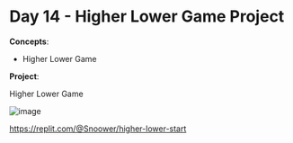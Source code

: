 # Day 14 - Higher Lower Game Project

**Concepts**:
- Higher Lower Game

**Project**:

Higher Lower Game

![image](https://github.com/Snoower/100-days-of-code-python/assets/56703794/14db81c2-3ae7-4571-b2ad-6c4f29ccee63)

https://replit.com/@Snoower/higher-lower-start
